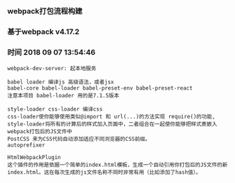### webpack打包流程构建
### 基于webpack v4.17.2
### 时间 2018 09 07 13:54:46

```
webpack-dev-server: 起本地服务
```

```
babel loader 编译js 高级语法，或者jsx
babel-core babel-loader babel-preset-env babel-preset-react
注意本项目 babel-loader 用的是7.1.5版本
```

```
style-loader css-loader 编译css
css-loader使你能够使用类似@import 和 url(...)的方法实现 require()的功能,
style-loader将所有的计算后的样式加入页面中，二者组合在一起使你能够把样式表嵌入webpack打包后的JS文件中
PostCSS 来为CSS代码自动添加适应不同浏览器的CSS前缀。
autoprefixer
```

```
HtmlWebpackPlugin
这个插件的作用是依据一个简单的index.html模板，生成一个自动引用你打包后的JS文件的新index.html。这在每次生成的js文件名称不同时非常有用（比如添加了hash值）。
```